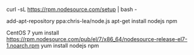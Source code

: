 curl -sL https://rpm.nodesource.com/setup | bash -


add-apt-repository ppa:chris-lea/node.js
apt-get install nodejs npm


CentOS 7
yum install https://rpm.nodesource.com/pub/el/7/x86_64/nodesource-release-el7-1.noarch.rpm
yum install nodejs npm
